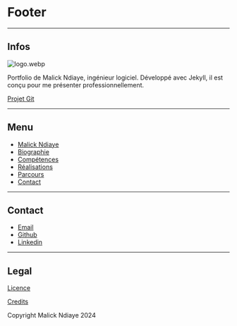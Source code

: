 ﻿# Footer

---

## Infos

![logo.webp](..%2F..%2Fimages%2Flogo.webp)

Portfolio de Malick Ndiaye, ingénieur logiciel. Développé avec Jekyll, il est conçu pour me présenter professionnellement.

[Projet Git](https://github.com/ModernMalick/malickndiaye.com)

---

## Menu

- [Malick Ndiaye](#)
- [Biographie](#biographie)
- [Compétences](#competences)
- [Réalisations](#realisations)
- [Parcours](#parcours)
- [Contact](#contact)

---

## Contact

- [Email](#)
- [Github](#)
- [Linkedin](#)

---

## Legal

[Licence](..%2FLICENSE)

[Credits](#credits)

Copyright Malick Ndiaye 2024